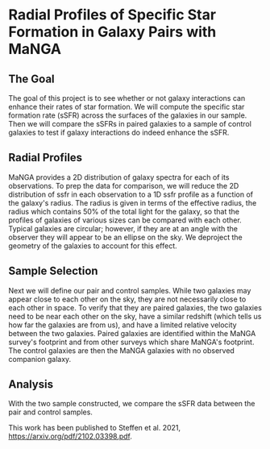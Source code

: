 # Radial Profiles of Specific Star Formation in Galaxy Pairs with MaNGA

## The Goal

The goal of this project is to see whether or not galaxy interactions can enhance their rates of star formation. We will compute the specific star formation rate (sSFR) across the surfaces of the galaxies in our sample. Then we will compare the sSFRs in paired galaxies to a sample of control galaxies to test if galaxy interactions do indeed enhance the sSFR. 

## Radial Profiles
MaNGA provides a 2D distribution of galaxy spectra for each of its observations. To prep the data for comparison, we will reduce the 2D distribution of ssfr in each observation to a 1D ssfr profile as a function of the galaxy's radius. The radius is given in terms of the effective radius, the radius which contains 50% of the total light for the galaxy, so that the profiles of galaxies of various sizes can be compared with each other. Typical galaxies are circular; however, if they are at an angle with the observer they will appear to be an ellipse on the sky. We deproject the geometry of the galaxies to account for this effect.

## Sample Selection
Next we will define our pair and control samples. While two galaxies may appear close to each other on the sky, they are not necessarily close to each other in space. To verify that they are paired galaxies, the two galaxies need to be near each other on the sky, have a similar redshift (which tells us how far the galaxies are from us), and have a limited relative velocity between the two galaxies. Paired galaxies are identified within the MaNGA survey's footprint and from other surveys which share MaNGA's footprint. The control galaxies are then the MaNGA galaxies with no observed companion galaxy.

## Analysis
With the two sample constructed, we compare the sSFR data between the pair and control samples.


This work has been published to Steffen et al. 2021, https://arxiv.org/pdf/2102.03398.pdf.
